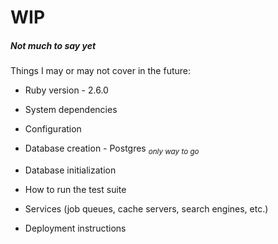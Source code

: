 # WIP

##### Not much to say *yet*

Things I may or may not cover in the future:

* Ruby version -  2.6.0

* System dependencies

* Configuration

* Database creation - Postgres *<sub>only way to go </sub>*

* Database initialization

* How to run the test suite

* Services (job queues, cache servers, search engines, etc.)

* Deployment instructions

